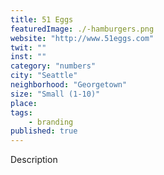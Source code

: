```yaml
---
title: 51 Eggs
featuredImage: ./-hamburgers.png
website: "http://www.51eggs.com"
twit: ""
inst: ""
category: "numbers"
city: "Seattle"
neighborhood: "Georgetown"
size: "Small (1-10)"
place: 
tags:
    - branding
published: true
---
```


Description
